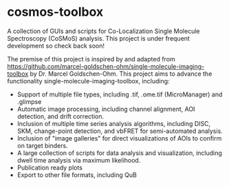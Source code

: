 # cosmos-toolbox
A collection of GUIs and scripts for Co-Localization Single Molecule Spectroscopy (CoSMoS) analysis. This project is under frequent development so check back soon!

The premise of this project is inspired by and adapted from https://github.com/marcel-goldschen-ohm/single-molecule-imaging-toolbox by Dr. Marcel Goldschen-Ohm. This project aims to advance the functionality single-molecule-imaging-toolbox, including: 
* Support of multiple file types, including .tif, .ome.tif (MicroManager) and .glimpse
* Automatic image processing, including channel alignment, AOI detection, and drift correction.
* Inclusion of multiple time series analysis algorithms, including DISC, SKM, change-point detection, and vbFRET for semi-automated analysis. 
* Inclusion of "image galleries" for direct visualizations of AOIs to confirm on target binders. 
* A large collection of scripts for data analysis and visualization, including dwell time analysis via maximum likelihood.
* Publication ready plots
* Export to other file formats, including QuB
